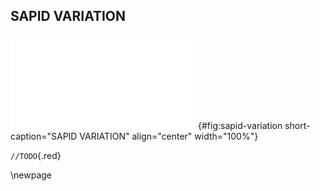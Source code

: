 ## SAPID VARIATION

![**SAPID VARIATION.** TODO](images/sapid-appendix-variation.pdf "sapid-variation"){#fig:sapid-variation short-caption="SAPID VARIATION" align="center" width="100%"}

`//TODO`{.red}

\newpage